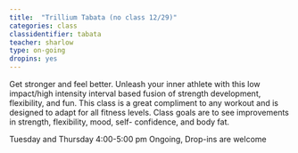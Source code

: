 ```yaml
---
title:  "Trillium Tabata (no class 12/29)"
categories: class
classidentifier: tabata
teacher: sharlow
type: on-going
dropins: yes
---
```

Get stronger and feel better. Unleash your inner athlete with this low impact/high intensity interval based fusion of strength development, flexibility, and fun. This class is a great compliment to any workout and is designed to adapt for all fitness levels. Class goals are to see improvements in strength, flexibility, mood, self- confidence, and body fat.

Tuesday and Thursday 4:00-5:00 pm Ongoing, Drop-ins are welcome
